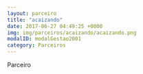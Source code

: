 ```yaml
---
layout: parceiro
title: "acaizando"
date: 2017-06-27 04:49:25 +0000
img: img/parceiros/acaizando/acaizando.png
modalID: modalGestao2001
category: Parceiros
---
```

Parceiro